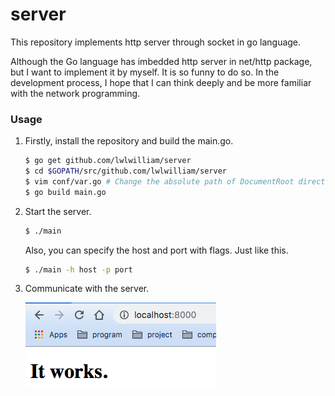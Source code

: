 # server

This repository implements http server through socket in go language.

Although the Go language has imbedded http server in net/http package, but I want to implement it by myself. It is so funny to do so. In the development process, I hope that I can think deeply and be more familiar with the network programming.

### Usage

1.  Firstly, install the repository and build the main.go.


    ```bash
    $ go get github.com/lwlwilliam/server
    $ cd $GOPATH/src/github.com/lwlwilliam/server
    $ vim conf/var.go # Change the absolute path of DocumentRoot directory of yourself.
    $ go build main.go
    ```


2.  Start the server.


    ```bash
    $ ./main
    ```
    

    Also, you can specify the host and port with flags. Just like this.


    ```bash
    $ ./main -h host -p port
    ```
    
3.  Communicate with the server.


    ![browser](assets/images/WX20190703-145649.png)
